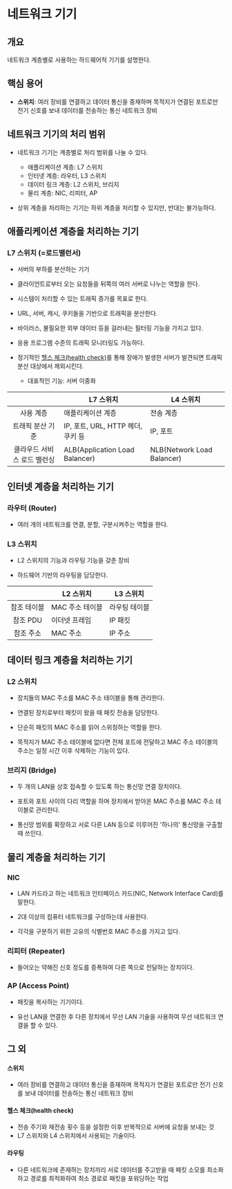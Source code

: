 # 네트워크 기기

## 개요
네트워크 계층별로 사용하는 하드웨어적 기기를 설명한다.

## 핵심 용어
- **스위치**: 여러 장비를 연결하고 데이터 통신을 중재하며 목적지가 연결된 포트로만 전기 신호를 보내 데이터를 전송하는 통신 네트워크 장비

## 네트워크 기기의 처리 범위

- 네트워크 기기는 계층별로 처리 범위를 나눌 수 있다.
    - 애플리케이션 계층: L7 스위치
    - 인터넷 계층: 라우터, L3 스위치
    - 데이터 링크 계층: L2 스위치, 브리지
    - 물리 계층: NIC, 리피터, AP

- 상위 계층을 처리하는 기기는 하위 계층을 처리할 수 있지만, 반대는 불가능하다.

## 애플리케이션 계층을 처리하는 기기

### L7 스위치 (=로드밸런서)

- 서버의 부하를 분산하는 기기

- 클라이언트로부터 오는 요청들을 뒤쪽의 여러 서버로 나누는 역할을 한다.

- 시스템이 처리할 수 있는 트래픽 증가를 목표로 한다.

- URL, 서버, 캐시, 쿠키들을 기반으로 트래픽을 분산한다.

- 바이러스, 불필요한 외부 데이터 등을 걸러내는 필터링 기능을 가지고 있다.

- 응용 프로그램 수준의 트래픽 모니터링도 가능하다.

- 정기적인 [헬스 체크(health check)](#헬스-체크health-check)를 통해 장애가 발생한 서버가 발견되면 트래픽 분산 대상에서 제외시킨다.

    - 대표적인 기능: 서버 이중화

||L7 스위치|L4 스위치|
|:-:|-|-|
|사용 계층|애플리케이션 계층|전송 계층|
|트래픽 분산 기준|IP, 포트, URL, HTTP 헤더, 쿠키 등|IP, 포트|
|클라우드 서비스 로드 밸런싱|ALB(Application Load Balancer)|NLB(Network Load Balancer)|

## 인터넷 계층을 처리하는 기기

### 라우터 (Router)

- 여러 개의 네트워크를 연결, 분할, 구분시켜주는 역할을 한다.

### L3 스위치

- L2 스위치의 기능과 라우팅 기능을 갖춘 장비

- 하드웨어 기반의 라우팅을 담당한다.

||L2 스위치|L3 스위치|
|:-:|-|-|
|참조 테이블|MAC 주소 테이블|라우팅 테이블|
|참조 PDU|이더넷 프레임|IP 패킷|
|참조 주소|MAC 주소|IP 주소|

## 데이터 링크 계층을 처리하는 기기

### L2 스위치

- 장치들의 MAC 주소를 MAC 주소 테이블을 통해 관리한다.

- 연결된 장치로부터 패킷이 왔을 때 패킷 전송을 담당한다.

- 단순히 패킷의 MAC 주소를 읽어 스위칭하는 역할을 한다.

- 목적지가 MAC 주소 테이블에 없다면 전체 포트에 전달하고 MAC 주소 테이블의 주소는 일정 시간 이후 삭제하는 기능이 있다.


### 브리지 (Bridge)

- 두 개의 LAN을 상호 접속할 수 있도록 하는 통신망 연결 장치이다.

- 포트와 포트 사이의 다리 역할을 하며 장치에서 받아온 MAC 주소를 MAC 주소 테이블로 관리한다.

- 통신망 범위를 확장하고 서로 다른 LAN 등으로 이루어진 '하나의' 통신망을 구출할 때 쓰인다.

## 물리 계층을 처리하는 기기

### NIC

- LAN 카드라고 하는 네트워크 인터페이스 카드(NIC, Network Interface Card)를 말한다.

- 2대 이상의 컴퓨터 네트워크를 구성하는데 사용한다.

- 각각을 구분하기 위한 고유의 식별번호 MAC 주소를 가지고 있다.

### 리피터 (Repeater)

- 들어오는 약해진 신호 정도를 증폭하여 다른 쪽으로 전달하는 장치이다.

### AP (Access Point)

- 패킷을 복사하는 기기이다.

- 유선 LAN을 연결한 후 다른 장치에서 무선 LAN 기술을 사용하여 무선 네트워크 연결을 할 수 있다.

## 그 외

#### 스위치
- 여러 장비를 연결하고 데이터 통신을 중재하며 목적지가 연결된 포트로만 전기 신호를 보내 데이터를 전송하는 통신 네트워크 장비

#### 헬스 체크(health check)
- 전송 주기와 재전송 횟수 등을 설정한 이후 반복적으로 서버에 요청을 보내는 것
- L7 스위치와 L4 스위치에서 사용되는 기술이다.

#### 라우팅
- 다른 네트워크에 존재하는 장치끼리 서로 데이터를 주고받을 때 패킷 소모를 최소화하고 경로를 최적화하여 최소 경로로 패킷을 포워딩하는 작업